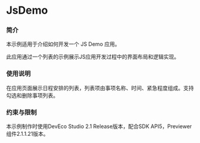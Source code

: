 #  JsDemo

### 简介

本示例适用于介绍如何开发一个 JS Demo 应用。

此应用通过一个列表的示例展示JS应用开发过程中的界面布局和逻辑实现。

### 使用说明

在应用页面展示日程安排的列表，列表项由事项名称、时间、紧急程度组成。支持勾选和删除事项列表。

### 约束与限制

本示例制作时使用DevEco Studio 2.1 Release版本，配合SDK API5，Previewer组件2.1.1.21版本。